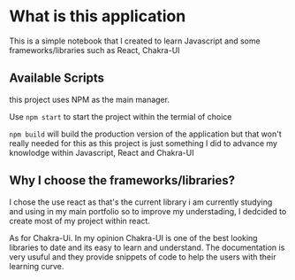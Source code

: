 # What is this application

This is a simple notebook that I created to learn Javascript and some frameworks/libraries such as React, Chakra-UI

## Available Scripts

this project uses NPM as the main manager.

Use `npm start` to start the project within the termial of choice

`npm build` will build the production version of the application but that won't really needed for this as this project is just something
I did to advance my knowlodge within Javascript, React and Chakra-UI

## Why I choose the frameworks/libraries?

I chose the use react as that's the current library i am currently studying and using in my main portfolio so to improve my understading, I dedcided to create most of my project within react.

As for Chakra-Ui. In my opinion Chakra-UI is one of the best looking libraries to date and its easy to learn and understand. The documentation is very usuful and they provide snippets of code to help the users with their learning curve. 

